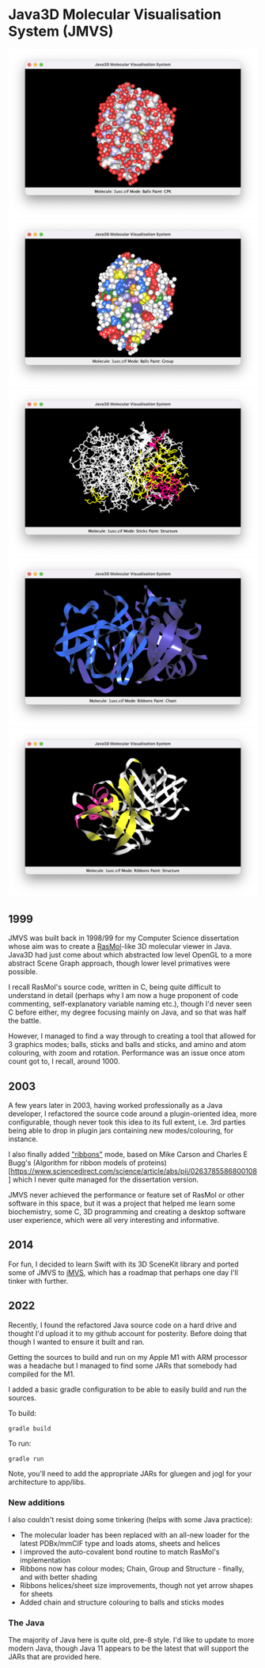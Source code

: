 # Java3D Molecular Visualisation System (JMVS)

![1usc.cif balls cpk](image1.png)
![1usc.cif balls group](image2.png)
![1usc.cif sticks structure](image3.png)
![1usc.cif ribbons chains](image4.png)
![1usc.cif ribbons structure](image5.png)

## 1999

JMVS was built back in 1998/99 for my Computer Science dissertation whose aim was to create 
a [RasMol](http://www.openrasmol.org/)-like 3D molecular viewer in Java. Java3D had just come about which abstracted 
low level OpenGL to a more abstract Scene Graph approach, though lower level primatives were possible. 

I recall RasMol's source code, written in C, being quite difficult to understand in detail 
(perhaps why I am now a huge proponent of code commenting, self-explanatory variable naming etc.), though I'd never 
seen C before either, my degree focusing mainly on Java, and so that was half the battle. 

However, I managed to find a way through to creating a tool that allowed for 3 graphics modes; balls, sticks and balls 
and sticks, and amino and atom colouring, with zoom and rotation. Performance was an issue once atom count got to, 
I recall, around 1000.

## 2003

A few years later in 2003, having worked professionally as a Java developer, I refactored the source code 
around a plugin-oriented idea, more configurable, though never took this idea to its full extent, i.e. 3rd parties
being able to drop in plugin jars containing new modes/colouring, for instance.

I also finally added ["ribbons"](https://en.wikipedia.org/wiki/Ribbon_diagram) mode, based on 
Mike Carson and Charles E Bugg's (Algorithm for ribbon models of proteins)[https://www.sciencedirect.com/science/article/abs/pii/0263785586800108] 
which I never quite managed for the dissertation version.

JMVS never achieved the performance or feature set of RasMol or other software in this space, but it was a project 
that helped me learn some biochemistry, some C, 3D programming and creating a desktop software user experience, 
which were all very interesting and informative.

## 2014

For fun, I decided to learn Swift with its 3D SceneKit library and ported some of JMVS to 
[iMVS](https://github.com/PorridgeBear/imvs), which has a roadmap that perhaps one day I'll tinker with further.

## 2022

Recently, I found the refactored Java source code on a hard drive and thought I'd upload it to my github account 
for posterity. Before doing that though I wanted to ensure it built and ran. 

Getting the sources to build and run on my Apple M1 with ARM processor was a headache but I managed to find some JARs
that somebody had compiled for the M1.

I added a basic gradle configuration to be able to easily build and run the sources.

To build:

	gradle build

To run:

	gradle run

Note, you'll need to add the appropriate JARs for gluegen and jogl for your architecture to app/libs.

### New additions

I also couldn't resist doing some tinkering (helps with some Java practice):

* The molecular loader has been replaced with an all-new loader for the latest PDBx/mmCIF type and loads atoms, sheets and helices
* I improved the auto-covalent bond routine to match RasMol's implementation
* Ribbons now has colour modes; Chain, Group and Structure - finally, and with better shading
* Ribbons helices/sheet size improvements, though not yet arrow shapes for sheets
* Added chain and structure colouring to balls and sticks modes

### The Java

The majority of Java here is quite old, pre-8 style. I'd like to update to more modern Java, though Java 11 appears to 
be the latest that will support the JARs that are provided here. 